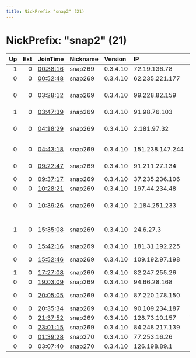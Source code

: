```yaml
---
title: NickPrefix "snap2" (21)
---
```


# NickPrefix: "snap2" (21)

|   Up |   Ext | JoinTime                                                                                            | Nickname   | Version   | IP              | AS                                 | CC   |   ORp |   Dirp | OS    | Contact   |   eFamMembers |
|-----:|------:|:----------------------------------------------------------------------------------------------------|:-----------|:----------|:----------------|:-----------------------------------|:-----|------:|-------:|:------|:----------|--------------:|
|    1 |     0 | [00:38:16](https://metrics.torproject.org/rs.html#details/32D2DFBCA36E1AA5CBD4A602EB05C801C50FAC8F) | snap269    | 0.3.4.10  | 72.19.136.78    | JAB Wireless, INC.                 | us   | 36549 |      0 | Linux | None      |             1 |
|    0 |     0 | [00:52:48](https://metrics.torproject.org/rs.html#details/CD2F2288A4A21F09577D033D8664609065BFEC7D) | snap269    | 0.3.4.10  | 62.235.221.177  | Proximus NV                        | be   | 45551 |      0 | Linux | None      |             1 |
|    0 |     0 | [03:28:12](https://metrics.torproject.org/rs.html#details/C819CE1DA4E2DB4423E1C3B635FCC8026A68F45B) | snap269    | 0.3.4.10  | 99.228.82.159   | Rogers Communications Canada Inc.  | ca   | 35907 |      0 | Linux | None      |             1 |
|    1 |     0 | [03:47:39](https://metrics.torproject.org/rs.html#details/EFB11808A7A9BA8E6B61E43246A62164F540933C) | snap269    | 0.3.4.10  | 91.98.76.103    | Pars Online PJS                    | ir   | 44459 |      0 | Linux | None      |             1 |
|    0 |     0 | [04:18:29](https://metrics.torproject.org/rs.html#details/EA06A0BAD1508F85D8B6A3B81609CA018939D536) | snap269    | 0.3.4.10  | 2.181.97.32     | Iran Telecommunication Company PJS | ir   | 45053 |      0 | Linux | None      |             1 |
|    0 |     0 | [04:43:18](https://metrics.torproject.org/rs.html#details/28DBD61576CD3443FEA6F0A3D6327ABF431B6626) | snap269    | 0.3.4.10  | 151.238.147.244 | Aria Shatel Company Ltd            | ir   | 41725 |      0 | Linux | None      |             1 |
|    0 |     0 | [09:22:47](https://metrics.torproject.org/rs.html#details/196AEB5F6CA2C539802B60E057D4EC97E2B05CBD) | snap269    | 0.3.4.10  | 91.211.27.134   | Montazh Contact Ltd.               | ru   | 33853 |      0 | Linux | None      |             1 |
|    0 |     0 | [09:37:17](https://metrics.torproject.org/rs.html#details/5AFF5507F1281F8E4C51B1DB0DDD0E21EB663E65) | snap269    | 0.3.4.10  | 37.235.236.106  | LANTA Ltd                          | ru   | 42331 |      0 | Linux | None      |             1 |
|    0 |     0 | [10:28:21](https://metrics.torproject.org/rs.html#details/F31157A2B9376A9E8ED48C40A9620F4071BEE08A) | snap269    | 0.3.4.10  | 197.44.234.48   | TE-AS                              | eg   | 41679 |      0 | Linux | None      |             1 |
|    0 |     0 | [10:39:26](https://metrics.torproject.org/rs.html#details/AD3A8E7DF9E1DBE6C7DC133B9357A0FA3CF7D5D6) | snap269    | 0.3.4.10  | 2.184.251.233   | Iran Telecommunication Company PJS | ir   | 37939 |      0 | Linux | None      |             1 |
|    1 |     0 | [15:35:08](https://metrics.torproject.org/rs.html#details/C0194A2979B9CE631467D1C9165D1854EFF25E49) | snap269    | 0.3.4.10  | 24.6.27.3       | Comcast Cable Communications, LLC  | us   | 39773 |      0 | Linux | None      |             1 |
|    0 |     0 | [15:42:16](https://metrics.torproject.org/rs.html#details/F4FADF236AF581F4B46662DEB578946B033C02C7) | snap269    | 0.3.4.10  | 181.31.192.225  | CABLEVISION S.A.                   | ar   | 45519 |      0 | Linux | None      |             1 |
|    0 |     0 | [15:52:46](https://metrics.torproject.org/rs.html#details/1A4E63E6F1A6B16261512AECE55C692DE34A980C) | snap269    | 0.3.4.10  | 109.192.97.198  | Unitymedia BW GmbH                 | de   | 43303 |      0 | Linux | None      |             1 |
|    1 |     0 | [17:27:08](https://metrics.torproject.org/rs.html#details/73E3A84A549218F19309B57042C545B3BD515E3A) | snap269    | 0.3.4.10  | 82.247.255.26   | Free SAS                           | fr   | 41923 |      0 | Linux | None      |             1 |
|    0 |     0 | [19:03:09](https://metrics.torproject.org/rs.html#details/C5CAB5CE65ACEA7B6C7987DC747C57C793295636) | snap269    | 0.3.4.10  | 94.66.28.168    | OTEnet S.A.                        | gr   | 46671 |      0 | Linux | None      |             1 |
|    0 |     0 | [20:05:05](https://metrics.torproject.org/rs.html#details/975F1F024429B162531A862961E068A6AF1CB51D) | snap269    | 0.3.4.10  | 87.220.178.150  | Orange Espagne SA                  | es   | 43785 |      0 | Linux | None      |             1 |
|    0 |     0 | [20:35:34](https://metrics.torproject.org/rs.html#details/04E4705CD59657949C0BDC823B50B00BBABCDF2E) | snap269    | 0.3.4.10  | 90.109.234.187  | Orange                             | fr   | 42057 |      0 | Linux | None      |             1 |
|    0 |     0 | [21:37:52](https://metrics.torproject.org/rs.html#details/CDF2A0DF8C914CD501A9EF81ADA5EE8FF1163519) | snap269    | 0.3.4.10  | 128.73.10.157   | VimpelCom                          | ru   | 46257 |      0 | Linux | None      |             1 |
|    0 |     0 | [23:01:15](https://metrics.torproject.org/rs.html#details/69109E9740450C1D857B4A8A2327BE1340848D2E) | snap269    | 0.3.4.10  | 84.248.217.139  | Telia Finland Oyj                  | fi   | 42401 |      0 | Linux | None      |             1 |
|    0 |     0 | [01:39:28](https://metrics.torproject.org/rs.html#details/8366DBBDAA8DC241CCA23A946F484F2CFB7A964E) | snap270    | 0.3.4.10  | 77.253.16.26    | Netia SA                           | pl   | 43808 |      0 | Linux | None      |             1 |
|    0 |     0 | [03:07:40](https://metrics.torproject.org/rs.html#details/C7D9D9FF7B2AFBF4D0FF39152BC96D6A053A59F6) | snap270    | 0.3.4.10  | 126.198.89.1    | Softbank BB Corp.                  | jp   | 35053 |      0 | Linux | None      |             1 |

